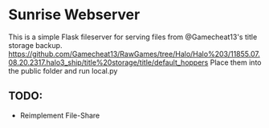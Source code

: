 # Sunrise Webserver
This is a simple Flask fileserver for serving files from @Gamecheat13's title storage backup.
https://github.com/Gamecheat13/RawGames/tree/Halo/Halo%203/11855.07.08.20.2317.halo3_ship/title%20storage/title/default_hoppers
Place them into the public folder and run local.py

## TODO:
- Reimplement File-Share
